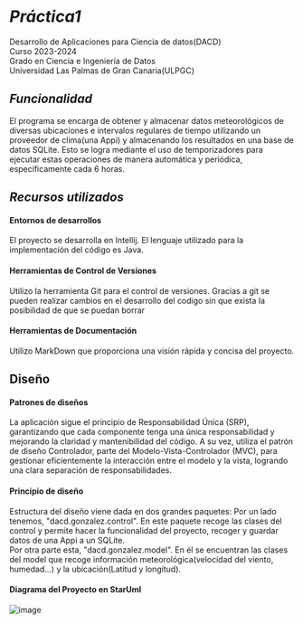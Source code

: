 # _Práctica1_
Desarrollo de Aplicaciones para Ciencia de datos(DACD)  
Curso 2023-2024  
Grado en Ciencia e Ingeniería de Datos  
Universidad Las Palmas de Gran Canaria(ULPGC)  


## _Funcionalidad_
 El programa se encarga de obtener y almacenar datos meteorológicos de diversas ubicaciones e intervalos regulares de tiempo utilizando un proveedor de clima(una Appi) y almacenando los resultados en una base de datos SQLite. Esto se logra mediante el uso de temporizadores para ejecutar estas operaciones de manera automática y periódica, específicamente cada 6 horas.

## _Recursos utilizados_

#### Entornos de desarrollos

El proyecto se desarrolla en Intellij. El lenguaje utilizado para la implementación del código es Java.

#### Herramientas de Control de Versiones

Utilizo la herramienta Git para el control de versiones. Gracias a git se pueden realizar cambios en el desarrollo del codigo sin que exista la posibilidad de que se puedan borrar

#### Herramientas de Documentación

Utilizo MarkDown que proporciona una visión rápida y concisa del proyecto.




## Diseño

#### Patrones de diseños
La aplicación sigue el principio de Responsabilidad Única (SRP), garantizando que cada componente tenga una única responsabilidad y mejorando la claridad y mantenibilidad del código. A su vez, utiliza el patrón de diseño Controlador, parte del Modelo-Vista-Controlador (MVC), para gestionar eficientemente la interacción entre el modelo y la vista, logrando una clara separación de responsabilidades.


#### Principio de diseño
Estructura del diseño viene dada en dos grandes paquetes:
Por un lado tenemos, "dacd.gonzalez.control".  En este paquete recoge las clases del control y permite hacer la funcionalidad del proyecto, recoger y guardar datos de una Appi a un SQLite.  
Por otra parte esta, "dacd.gonzalez.model". En él se encuentran las clases del model que recoge  información meteorológica(velocidad del viento, humedad...) y la ubicación(Latitud y longitud).


#### Diagrama del Proyecto en StarUml
![image](https://github.com/javierglezbenitez/Weather234/assets/145259489/09049bab-81da-459c-9ca8-a61b69c15804)
